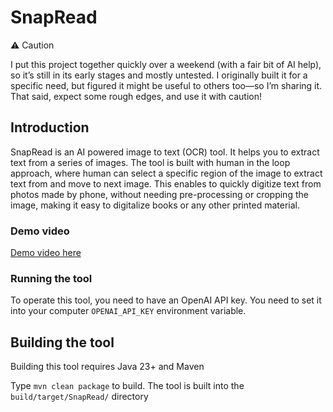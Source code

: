 

# SnapRead

⚠️ Caution

I put this project together quickly over a weekend (with a fair bit of AI help), so it’s still in its early stages and 
mostly untested. I originally built it for a specific need, but figured it might be useful to others too—so I’m sharing 
it. That said, expect some rough edges, and use it with caution!

## Introduction

SnapRead is an AI powered image to text (OCR) tool. It helps you to extract text from a series of images.
The tool is built with human in the loop approach, where human can select a specific region of the image to extract 
text from and move to next image. This enables to quickly digitize text from photos made by phone, without needing 
pre-processing or cropping the image, making it easy to digitalize books or any other printed material.

### Demo video

[Demo video here](https://www.youtube.com/watch?v=r5gmmUtWGlY)

### Running the tool

To operate this tool, you need to have an OpenAI API key. You need to set it into your computer `OPENAI_API_KEY` 
environment variable.

## Building the tool

Building this tool requires Java 23+ and Maven

Type `mvn clean package` to build. The tool is built into the `build/target/SnapRead/` directory

